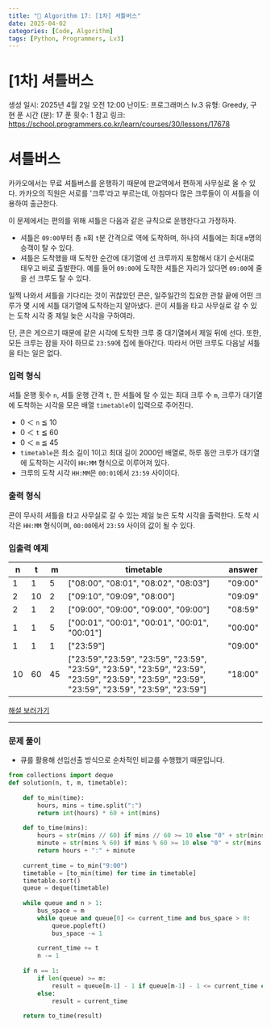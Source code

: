 ```yaml
---
title: "🧠 Algorithm 17: [1차] 셔틀버스"
date: 2025-04-02
categories: [Code, Algorithm]
tags: [Python, Programmers, Lv3]
---
```


# [1차] 셔틀버스

생성 일시: 2025년 4월 2일 오전 12:00
난이도: 프로그래머스 lv.3
유형: Greedy, 구현
푼 시간 (분): 17
푼 횟수: 1
참고 링크: https://school.programmers.co.kr/learn/courses/30/lessons/17678

# **셔틀버스**

카카오에서는 무료 셔틀버스를 운행하기 때문에 판교역에서 편하게 사무실로 올 수 있다. 카카오의 직원은 서로를 '크루'라고 부르는데, 아침마다 많은 크루들이 이 셔틀을 이용하여 출근한다.

이 문제에서는 편의를 위해 셔틀은 다음과 같은 규칙으로 운행한다고 가정하자.

- 셔틀은 `09:00`부터 총 `n`회 `t`분 간격으로 역에 도착하며, 하나의 셔틀에는 최대 `m`명의 승객이 탈 수 있다.
- 셔틀은 도착했을 때 도착한 순간에 대기열에 선 크루까지 포함해서 대기 순서대로 태우고 바로 출발한다. 예를 들어 `09:00`에 도착한 셔틀은 자리가 있다면 `09:00`에 줄을 선 크루도 탈 수 있다.

일찍 나와서 셔틀을 기다리는 것이 귀찮았던 콘은, 일주일간의 집요한 관찰 끝에 어떤 크루가 몇 시에 셔틀 대기열에 도착하는지 알아냈다. 콘이 셔틀을 타고 사무실로 갈 수 있는 도착 시각 중 제일 늦은 시각을 구하여라.

단, 콘은 게으르기 때문에 같은 시각에 도착한 크루 중 대기열에서 제일 뒤에 선다. 또한, 모든 크루는 잠을 자야 하므로 `23:59`에 집에 돌아간다. 따라서 어떤 크루도 다음날 셔틀을 타는 일은 없다.

### **입력 형식**

셔틀 운행 횟수 `n`, 셔틀 운행 간격 `t`, 한 셔틀에 탈 수 있는 최대 크루 수 `m`, 크루가 대기열에 도착하는 시각을 모은 배열 `timetable`이 입력으로 주어진다.

- 0 ＜ `n` ≦ 10
- 0 ＜ `t` ≦ 60
- 0 ＜ `m` ≦ 45
- `timetable`은 최소 길이 1이고 최대 길이 2000인 배열로, 하루 동안 크루가 대기열에 도착하는 시각이 `HH:MM` 형식으로 이루어져 있다.
- 크루의 도착 시각 `HH:MM`은 `00:01`에서 `23:59` 사이이다.

### **출력 형식**

콘이 무사히 셔틀을 타고 사무실로 갈 수 있는 제일 늦은 도착 시각을 출력한다. 도착 시각은 `HH:MM` 형식이며, `00:00`에서 `23:59` 사이의 값이 될 수 있다.

### **입출력 예제**

| n | t | m | timetable | answer |
| --- | --- | --- | --- | --- |
| 1 | 1 | 5 | ["08:00", "08:01", "08:02", "08:03"] | "09:00" |
| 2 | 10 | 2 | ["09:10", "09:09", "08:00"] | "09:09" |
| 2 | 1 | 2 | ["09:00", "09:00", "09:00", "09:00"] | "08:59" |
| 1 | 1 | 5 | ["00:01", "00:01", "00:01", "00:01", "00:01"] | "00:00" |
| 1 | 1 | 1 | ["23:59"] | "09:00" |
| 10 | 60 | 45 | ["23:59","23:59", "23:59", "23:59", "23:59", "23:59", "23:59", "23:59", "23:59", "23:59", "23:59", "23:59", "23:59", "23:59", "23:59", "23:59"] | "18:00" |

[해설 보러가기](http://tech.kakao.com/2017/09/27/kakao-blind-recruitment-round-1/)

---

### 문제 풀이

- 큐를 활용해 선입선출 방식으로 순차적인 비교를 수행했기 때문입니다.

```python
from collections import deque
def solution(n, t, m, timetable):
    
    def to_min(time):
        hours, mins = time.split(":")
        return int(hours) * 60 + int(mins)
    
    def to_time(mins):
        hours = str(mins // 60) if mins // 60 >= 10 else "0" + str(mins // 60)
        minute = str(mins % 60) if mins % 60 >= 10 else "0" + str(mins % 60)
        return hours + ":" + minute
    
    current_time = to_min("9:00")
    timetable = [to_min(time) for time in timetable]
    timetable.sort()
    queue = deque(timetable)
    
    while queue and n > 1:
        bus_space = m
        while queue and queue[0] <= current_time and bus_space > 0:
            queue.popleft()
            bus_space -= 1
        
        current_time += t
        n -= 1
    
    if n == 1:
        if len(queue) >= m:
            result = queue[m-1] - 1 if queue[m-1] - 1 <= current_time else current_time
        else:
            result = current_time
            
    return to_time(result)
```
